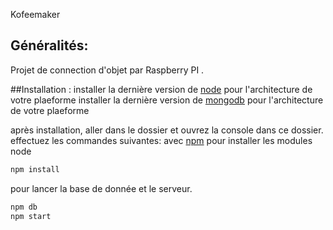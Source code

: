 Kofeemaker

## Généralités:
Projet de connection d'objet par Raspberry PI .

##Installation :
installer la dernière version de [node](https://nodejs.org/en/) pour l'architecture de votre plaeforme
installer la dernière version de [mongodb](https://www.mongodb.com/download-center#community) pour l'architecture de votre plaeforme

après installation, aller dans le dossier et ouvrez la console dans ce dossier.
effectuez les commandes suivantes:
avec [npm](http://npmjs.com) pour installer les modules node
```sh
npm install
```
pour lancer la base de donnée et le serveur.

```sh
npm db
npm start
```

